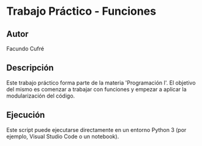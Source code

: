 # Trabajo Práctico - Funciones

## Autor
Facundo Cufré

## Descripción
Este trabajo práctico forma parte de la materia 'Programación I'. El objetivo del mismo es comenzar a trabajar con funciones y empezar a aplicar la modularización del código.

## Ejecución
Este script puede ejecutarse directamente en un entorno Python 3 (por ejemplo, Visual Studio Code o un notebook).